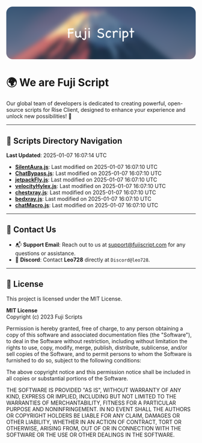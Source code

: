 ![Banner](.github/b.webp)

# 🌍 **We are Fuji Script**

Our global team of developers is dedicated to creating powerful, open-source scripts for Rise Client, designed to enhance your experience and unlock new possibilities! 🌟

---
<!-- SCRIPTS_NAVIGATION_START -->
## 📂 **Scripts Directory Navigation**

**Last Updated**: 2025-01-07 16:07:14 UTC

- **[SilentAura.js](scripts/SilentAura.js)**: Last modified on 2025-01-07 16:07:10 UTC
- **[ChatBypass.js](scripts/ChatBypass.js)**: Last modified on 2025-01-07 16:07:10 UTC
- **[jetpackFly.js](scripts/jetpackFly.js)**: Last modified on 2025-01-07 16:07:10 UTC
- **[velocityHylex.js](scripts/velocityHylex.js)**: Last modified on 2025-01-07 16:07:10 UTC
- **[chestxray.js](scripts/chestxray.js)**: Last modified on 2025-01-07 16:07:10 UTC
- **[bedxray.js](scripts/bedxray.js)**: Last modified on 2025-01-07 16:07:10 UTC
- **[chatMacro.js](scripts/chatMacro.js)**: Last modified on 2025-01-07 16:07:10 UTC

<!-- SCRIPTS_NAVIGATION_END -->

---

## 💬 **Contact Us**  
- 📬 **Support Email**: Reach out to us at [support@fujiscript.com](mailto:support@fujiscript.com) for any questions or assistance.  
- 💬 **Discord**: Contact **Leo728** directly at `Discord@leo728`.

---

## 📜 **License**

This project is licensed under the MIT License.  

**MIT License**  
Copyright (c) 2023 Fuji Scripts  

Permission is hereby granted, free of charge, to any person obtaining a copy of this software and associated documentation files (the "Software"), to deal in the Software without restriction, including without limitation the rights to use, copy, modify, merge, publish, distribute, sublicense, and/or sell copies of the Software, and to permit persons to whom the Software is furnished to do so, subject to the following conditions:  

The above copyright notice and this permission notice shall be included in all copies or substantial portions of the Software.  

THE SOFTWARE IS PROVIDED "AS IS", WITHOUT WARRANTY OF ANY KIND, EXPRESS OR IMPLIED, INCLUDING BUT NOT LIMITED TO THE WARRANTIES OF MERCHANTABILITY, FITNESS FOR A PARTICULAR PURPOSE AND NONINFRINGEMENT. IN NO EVENT SHALL THE AUTHORS OR COPYRIGHT HOLDERS BE LIABLE FOR ANY CLAIM, DAMAGES OR OTHER LIABILITY, WHETHER IN AN ACTION OF CONTRACT, TORT OR OTHERWISE, ARISING FROM, OUT OF OR IN CONNECTION WITH THE SOFTWARE OR THE USE OR OTHER DEALINGS IN THE SOFTWARE.  
